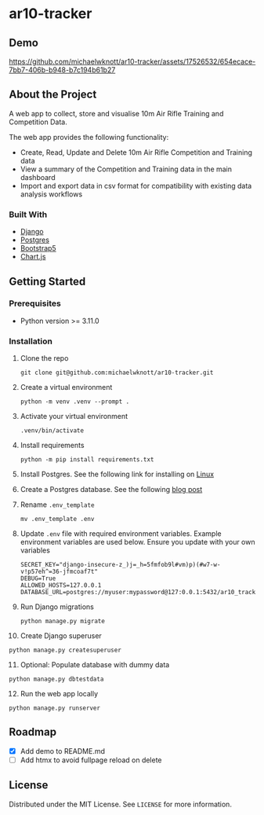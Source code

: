 # ar10-tracker

## Demo

https://github.com/michaelwknott/ar10-tracker/assets/17526532/654ecace-7bb7-406b-b948-b7c194b61b27

## About the Project
A web app to collect, store and visualise 10m Air Rifle Training and Competition Data.

The web app provides the following functionality:
+ Create, Read, Update and Delete 10m Air Rifle Competition and Training data
+ View a summary of the Competition and Training data in the main dashboard
+ Import and export data in csv format for compatibility with existing data analysis workflows

### Built With
+ [Django](https://www.djangoproject.com/)
+ [Postgres](https://www.postgresql.org/)
+ [Bootstrap5](https://getbootstrap.com/)
+ [Chart.js](https://www.chartjs.org/)

## Getting Started

### Prerequisites
+ Python version >= 3.11.0

### Installation

1. Clone the repo
    ```
    git clone git@github.com:michaelwknott/ar10-tracker.git
    ```

2. Create a virtual environment
   ```
   python -m venv .venv --prompt .
   ```

3. Activate your virtual environment
   ```
   .venv/bin/activate
   ```

4. Install requirements
   ```
   python -m pip install requirements.txt
   ```

5. Install Postgres. See the following link for installing on [Linux](https://www.digitalocean.com/community/tutorials/how-to-install-postgresql-on-ubuntu-22-04-quickstart)

6. Create a Postgres database. See the following [blog post](https://michaelwknott.github.io/using-postgresql-with-django.html)

7. Rename `.env_template`
   ```
   mv .env_template .env
   ```

8. Update `.env` file with required environment variables. Example environment variables are used below. Ensure you update with your own variables 
   ```
   SECRET_KEY="django-insecure-z_)j=_h=5fmfob9l#vm)p)(#w7-w-v!p57eh^=36-jfmcoaf7t"
   DEBUG=True
   ALLOWED_HOSTS=127.0.0.1
   DATABASE_URL=postgres://myuser:mypassword@127:0.0.1:5432/ar10_tracker
   ```

9. Run Django migrations
   ```
   python manage.py migrate
   ```

10. Create Django superuser
  ```
python manage.py createsuperuser
```

11. Optional: Populate database with dummy data
  ```
  python manage.py dbtestdata
```

12. Run the web app locally
  ```
  python manage.py runserver
```
## Roadmap

- [x] Add demo to README.md
- [ ] Add htmx to avoid fullpage reload on delete

## License
Distributed under the MIT License. See `LICENSE` for more information.
